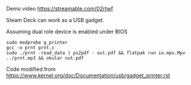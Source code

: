 Demo video https://streamable.com/02rtwf

Steam Deck can work as a USB gadget. 

Assuming dual role device is enabled under BIOS

```
sudo modprobe g_printer
gcc -o prnt prnt.c
sudo ./prnt -read_data | ps2pdf - out.pdf && flatpak run io.mpv.Mpv ../prnt.mp3 && okular out.pdf
```

Code modified from https://www.kernel.org/doc/Documentation/usb/gadget_printer.rst